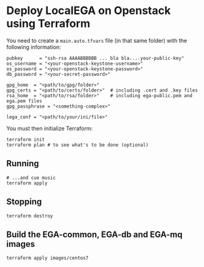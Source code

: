 # Deploy LocalEGA on Openstack using Terraform

You need to create a `main.auto.tfvars` file (in that same folder) with the following information:

```
pubkey      = "ssh-rsa AAAABBBBBB ... bla bla....your-public-key"
os_username = "<your-openstack-keystone-username>"
os_password = "<your-openstack-keystone-password>"
db_password = "<your-secret-password>"

gpg_home  = "<path/to/gpg/folder>"
gpg_certs = "<path/to/certs/folder>"  # including .cert and .key files
rsa_home  = "<path/to/rsa/folder>"    # including ega-public.pem and ega.pem files
gpg_passphrase = "<something-complex>"

lega_conf = "<path/to/your/ini/file>"
```

You must then initialize Terraform:

	terraform init
	terraform plan # to see what's to be done (optional)

## Running

	# ...and cue music
	terraform apply
	
## Stopping

	terraform destroy

## Build the EGA-common, EGA-db and EGA-mq images

	terraform apply images/centos7

